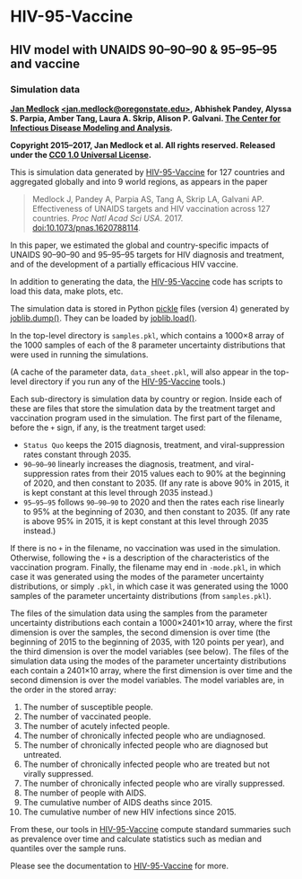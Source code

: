 # HIV-95-Vaccine

## HIV model with UNAIDS 90–90–90 & 95–95–95 and vaccine

### Simulation data

**[Jan Medlock](http://people.oregonstate.edu/~medlockj/)
[\<jan.medlock@oregonstate.edu\>](mailto:jan.medlock@oregonstate.edu),
Abhishek Pandey, Alyssa S. Parpia, Amber Tang, Laura A. Skrip,
Alison P. Galvani.
[The Center for Infectious Disease Modeling and Analysis](http://cidma.yale.edu/).**

**Copyright 2015–2017, Jan Medlock et al.  All rights reserved.
Released under the [CC0 1.0 Universal License](LICENSE).**

This is simulation data generated by
[HIV-95-Vaccine](https://github.com/janmedlock/HIV-95-vaccine/)
for 127 countries and aggregated globally and into 9 world regions, as
appears in the paper
> Medlock J, Pandey A, Parpia AS, Tang A, Skrip LA, Galvani
> AP. Effectiveness of UNAIDS targets and HIV vaccination across 127
> countries. *Proc Natl Acad Sci USA*. 2017.
> [doi:10.1073/pnas.1620788114](https://doi.org/10.1073/pnas.1620788114).

In this paper, we estimated the global and country-specific impacts of
UNAIDS 90–90–90 and 95–95–95 targets for HIV diagnosis and treatment, and
of the development of a partially efficacious HIV vaccine.

In addition to generating the data, the
[HIV-95-Vaccine](https://github.com/janmedlock/HIV-95-vaccine/)
code has scripts to load this data, make plots, etc.

The simulation data is stored in Python
[pickle](https://docs.python.org/3.5/library/pickle.html) files
(version 4) generated by
[joblib.dump()](https://pythonhosted.org/joblib/persistence.html).
They can be loaded by
[joblib.load()](https://pythonhosted.org/joblib/persistence.html).

In the top-level directory is `samples.pkl`, which contains a 1000×8
array of the 1000 samples of each of the 8 parameter uncertainty
distributions that were used in running the simulations.

(A cache of the parameter data, `data_sheet.pkl`, will also appear in
the top-level directory if you run any of the
[HIV-95-Vaccine](https://github.com/janmedlock/HIV-95-vaccine/)
tools.)

Each sub-directory is simulation data by country or region.  Inside
each of these are files that store the simulation data by the
treatment target and vaccination program used in the simulation.  The
first part of the filename, before the `+` sign, if any, is the
treatment target used:
* `Status Quo` keeps the 2015 diagnosis, treatment, and
  viral-suppression rates constant through 2035.
* `90–90–90` linearly increases the diagnosis, treatment, and
  viral-suppression rates from their 2015 values each to 90% at the
  beginning of 2020, and then constant to 2035.  (If any rate is above
  90% in 2015, it is kept constant at this level through 2035
  instead.)
* `95–95–95` follows `90–90–90` to 2020 and then the rates each rise
  linearly to 95% at the beginning of 2030, and then constant to
  2035.  (If any rate is above 95% in 2015, it is kept constant at
  this level through 2035 instead.)

If there is no `+` in the filename, no vaccination was used in the
simulation.  Otherwise, following the `+` is a description of the
characteristics of the vaccination program.  Finally, the filename may
end in `-mode.pkl`, in which case it was generated using the modes of
the parameter uncertainty distributions, or simply `.pkl`, in which
case it was generated using the 1000 samples of the parameter
uncertainty distributions (from `samples.pkl`).

The files of the simulation data using the samples from the parameter
uncertainty distributions each contain a 1000×2401×10 array, where the
first dimension is over the samples, the second dimension is over time
(the beginning of 2015 to the beginning of 2035, with 120 points per
year), and the third dimension is over the model variables (see
below).  The files of the simulation data using the modes of the
parameter uncertainty distributions each contain a 2401×10 array,
where the first dimension is over time and the second dimension is
over the model variables.  The model variables are, in the order in
the stored array:
1. The number of susceptible people.
2. The number of vaccinated people.
3. The number of acutely infected people.
4. The number of chronically infected people who are undiagnosed.
5. The number of chronically infected people who are diagnosed but
   untreated.
6. The number of chronically infected people who are treated but not
   virally suppressed.
7. The number of chronically infected people who are virally suppressed.
8. The number of people with AIDS.
9. The cumulative number of AIDS deaths since 2015.
10. The cumulative number of new HIV infections since 2015.

From these, our tools in
[HIV-95-Vaccine](https://github.com/janmedlock/HIV-95-vaccine/)
compute standard summaries such as prevalence over time and calculate
statistics such as median and quantiles over the sample runs.

Please see the documentation to
[HIV-95-Vaccine](https://github.com/janmedlock/HIV-95-vaccine/)
for more.
